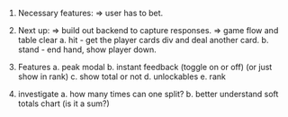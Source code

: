1. Necessary features: 
    => user has to bet. 
2. Next up:
    => build out backend to capture responses. 
    => game flow and table clear 
        a. hit - get the player cards div and deal another card. 
        b. stand - end hand, show player down. 
        

3. Features 
    a. peak modal 
    b. instant feedback (toggle on or off) (or just show in rank)
    c. show total or not 
    d. unlockables 
    e. rank 

4. investigate
    a. how many times can one split?
    b. better understand soft totals chart (is it a sum?)